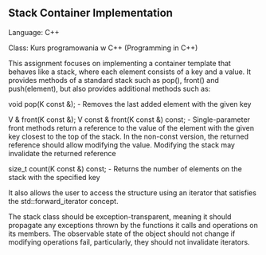 ## Stack Container Implementation

Language: C++

Class: Kurs programowania w C++ (Programming in C++)

This assignment focuses on implementing a container template that behaves like a stack, where each element consists of a key and a value. It provides methods of a standard stack such as pop(), front() and push(element), but also provides additional methods such as:

void pop(K const &); - Removes the last added element with the given key

V & front(K const &);
V const & front(K const &) const; - Single-parameter front methods return a reference to the value of the element with the given key closest to the top of the stack. In the non-const version, the returned reference should allow modifying the value. Modifying the stack may invalidate the returned reference

size_t count(K const &) const; - Returns the number of elements on the stack with the specified key

It also allows the user to access the structure using an iterator that satisfies the std::forward_iterator concept.

The stack class should be exception-transparent, meaning it should propagate any exceptions thrown by the functions it calls and operations on its members. The observable state of the object should not change if modifying operations fail, particularly, they should not invalidate iterators.

